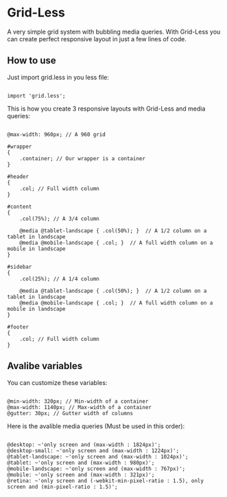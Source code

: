 # Grid-Less

A very simple grid system with bubbling media queries.
With Grid-Less you can create perfect responsive layout in just a few lines of code.

## How to use

Just import grid.less in you less file:

<pre><code>
import 'grid.less';
</code></pre>

This is how you create 3 responsive layouts with Grid-Less and media queries:

<pre><code>
@max-width: 960px; // A 960 grid

#wrapper
{
	.container; // Our wrapper is a container
}

#header
{
	.col; // Full width column
}

#content
{
	.col(75%); // A 3/4 column
	
	@media @tablet-landscape { .col(50%); }  // A 1/2 column on a tablet in landscape
	@media @mobile-landscape { .col; }  // A full width column on a mobile in landscape
}

#sidebar
{
	.col(25%); // A 1/4 column
	
	@media @tablet-landscape { .col(50%); }  // A 1/2 column on a tablet in landscape
	@media @mobile-landscape { .col; }  // A full width column on a mobile in landscape
}

#footer
{
	.col; // Full width column
}
</code></pre>

## Avalibe variables

You can customize these variables:

<pre><code>
@min-width: 320px; // Min-width of a container
@max-width: 1140px; // Max-width of a container
@gutter: 30px; // Gutter width of columns
</code></pre>

Here is the avalible media queries (Must be used in this order):

<pre><code>
@desktop: ~'only screen and (max-width : 1824px)';
@desktop-small: ~'only screen and (max-width : 1224px)';
@tablet-landscape: ~'only screen and (max-width : 1024px)';
@tablet: ~'only screen and (max-width : 980px)';
@mobile-landscape: ~'only screen and (max-width : 767px)';
@mobile: ~'only screen and (max-width : 321px)';
@retina: ~'only screen and (-webkit-min-pixel-ratio : 1.5), only screen and (min-pixel-ratio : 1.5)';
</code></pre>